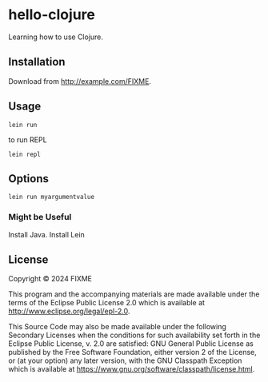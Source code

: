 # hello-clojure

Learning how to use Clojure.

## Installation

Download from http://example.com/FIXME.

## Usage

`lein run`

to run REPL

`lein repl`

## Options

`lein run myargumentvalue`

### Might be Useful

Install Java.
Install Lein

## License

Copyright © 2024 FIXME

This program and the accompanying materials are made available under the
terms of the Eclipse Public License 2.0 which is available at
http://www.eclipse.org/legal/epl-2.0.

This Source Code may also be made available under the following Secondary
Licenses when the conditions for such availability set forth in the Eclipse
Public License, v. 2.0 are satisfied: GNU General Public License as published by
the Free Software Foundation, either version 2 of the License, or (at your
option) any later version, with the GNU Classpath Exception which is available
at https://www.gnu.org/software/classpath/license.html.
